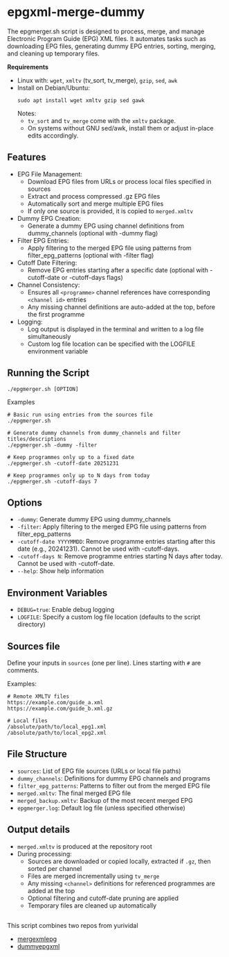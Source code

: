 # epgxml-merge-dummy

The epgmerger.sh script is designed to process, merge, and manage Electronic Program Guide (EPG) XML files.
It automates tasks such as downloading EPG files, generating dummy EPG entries, sorting, merging, and cleaning up temporary files.

**Requirements**

- Linux with: `wget`, `xmltv` (tv_sort, tv_merge), `gzip`, `sed`, `awk`
- Install on Debian/Ubuntu:
  ```
  sudo apt install wget xmltv gzip sed gawk
  ```
  Notes:
  - `tv_sort` and `tv_merge` come with the `xmltv` package.
  - On systems without GNU sed/awk, install them or adjust in-place edits accordingly.

## Features

- EPG File Management:
  - Download EPG files from URLs or process local files specified in sources
  - Extract and process compressed .gz EPG files
  - Automatically sort and merge multiple EPG files
  - If only one source is provided, it is copied to `merged.xmltv`
- Dummy EPG Creation:
  - Generate a dummy EPG using channel definitions from dummy_channels (optional with -dummy flag)
- Filter EPG Entries:
  - Apply filtering to the merged EPG file using patterns from filter_epg_patterns (optional with -filter flag)
- Cutoff Date Filtering:
  - Remove EPG entries starting after a specific date (optional with -cutoff-date or -cutoff-days flags)
- Channel Consistency:
  - Ensures all `<programme>` channel references have corresponding `<channel id>` entries
  - Any missing channel definitions are auto-added at the top, before the first programme
- Logging:
  - Log output is displayed in the terminal and written to a log file simultaneously
  - Custom log file location can be specified with the LOGFILE environment variable

## Running the Script

```
./epgmerger.sh [OPTION]
```

Examples

```
# Basic run using entries from the sources file
./epgmerger.sh

# Generate dummy channels from dummy_channels and filter titles/descriptions
./epgmerger.sh -dummy -filter

# Keep programmes only up to a fixed date
./epgmerger.sh -cutoff-date 20251231

# Keep programmes only up to N days from today
./epgmerger.sh -cutoff-days 7
```

## Options

- `-dummy`: Generate dummy EPG using dummy_channels
- `-filter`: Apply filtering to the merged EPG file using patterns from filter_epg_patterns
- `-cutoff-date YYYYMMDD`: Remove programme entries starting after this date (e.g., 20241231). Cannot be used with -cutoff-days.
- `-cutoff-days N`: Remove programme entries starting N days after today. Cannot be used with -cutoff-date.
- `--help`: Show help information

## Environment Variables

- `DEBUG=true`: Enable debug logging
- `LOGFILE`: Specify a custom log file location (defaults to the script directory)

## Sources file

Define your inputs in `sources` (one per line). Lines starting with `#` are comments.

Examples:

```
# Remote XMLTV files
https://example.com/guide_a.xml
https://example.com/guide_b.xml.gz

# Local files
/absolute/path/to/local_epg1.xml
/absolute/path/to/local_epg2.xml
```

## File Structure

- `sources`: List of EPG file sources (URLs or local file paths)
- `dummy_channels`: Definitions for dummy EPG channels and programs
- `filter_epg_patterns`: Patterns to filter out from the merged EPG file
- `merged.xmltv`: The final merged EPG file
- `merged_backup.xmltv`: Backup of the most recent merged EPG
- `epgmerger.log`: Default log file (unless specified otherwise)

## Output details

- `merged.xmltv` is produced at the repository root
- During processing:
  - Sources are downloaded or copied locally, extracted if `.gz`, then sorted per channel
  - Files are merged incrementally using `tv_merge`
  - Any missing `<channel>` definitions for referenced programmes are added at the top
  - Optional filtering and cutoff-date pruning are applied
  - Temporary files are cleaned up automatically

##

This script combines two repos from yurividal

- [mergexmlepg](https://github.com/yurividal/mergexmlepg)
- [dummyepgxml](https://github.com/yurividal/dummyepgxml)